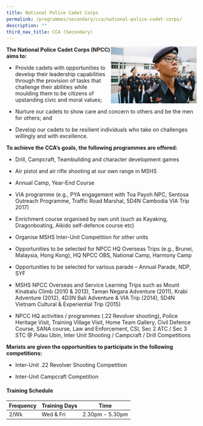 ```yaml
---
title: National Police Cadet Corps
permalink: /programmes/secondary/cca/national-police-cadet-corps/
description: ""
third_nav_title: CCA (Secondary)
---
```



<img align="right" src="/images/CCA/Secondary/NPCC-parade_v1.png" style="width:45%">


**The National Police Cadet Corps (NPCC) aims to:**

*   Provide cadets with opportunities to develop their leadership capabilities through the provision of tasks that challenge their abilities while moulding them to be citizens of upstanding civic and moral values;  
    
*   Nurture our cadets to show care and concern to others and be the men for others; and  
    
*   Develop our cadets to be resilient individuals who take on challenges willingly and with excellence.  
    

**To achieve the CCA’s goals, the following programmes are offered:**  

  

*   Drill, Campcraft, Teambuilding and character development games  
    
*   Air pistol and air rifle shooting at our own range in MSHS  
    
*   Annual Camp, Year-End Course  
    
*   VIA programme (e.g., PYA engagement with Toa Payoh NPC, Sentosa Outreach Programme, Traffic Road Marshal, 5D4N Cambodia VIA Trip 2017)  
    
*   Enrichment course organised by own unit (such as Kayaking, Dragonboating, Aikido self-defence course etc)  
    
*   Organise MSHS Inter-Unit Competition for other units  
    
*   Opportunities to be selected for NPCC HQ Overseas Trips (e.g., Brunei, Malaysia, Hong Kong), HQ NPCC OBS, National Camp, Harmony Camp  
    
*   Opportunities to be selected for various parade – Annual Parade, NDP, SYF  
    
*   MSHS NPCC Overseas and Service Learning Trips such as Mount Kinabalu Climb (2010 &amp; 2013), Taman Negara Adventure (2011), Krabi Adventure (2012), 4D3N Bali Adventure &amp; VIA Trip (2014), 5D4N Vietnam Cultural &amp; Experiential Trip (2015)  
    
*   NPCC HQ activities / programmes (.22 Revolver shooting), Police Heritage Visit, Training Village Visit, Home Team Gallery, Civil Defence Course, SANA course, Law and Enforcement, CSI, Sec 2 ATC / Sec 3 STC @ Pulau Ubin, Inter Unit Shooting / Campcraft / Drill Competitions&nbsp;  
    

  

**Marists are given the opportunities to participate in the following competitions:**  

*   Inter-Unit .22 Revolver Shooting Competition&nbsp;  
    
*   Inter-Unit Campcraft Competition


#### Training Schedule

<table>
<thead>
  <tr>
    <th>Frequency</th>
    <th>Training Days</th>
    <th>Time</th>
  </tr>
</thead>
<tbody>
  <tr>
    <td>2/Wk</td>
    <td>Wed &amp; Fri</td>
    <td>2.30pm - 5.30pm</td>
  </tr>
</tbody>
</table>